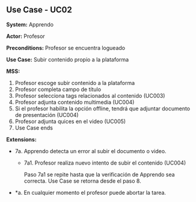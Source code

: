 
##  Use Case - UC02

**System:** Apprendo

**Actor:** Profesor

**Preconditions:** Profesor se encuentra logueado

**Use Case:** Subir contenido propio a la plataforma

**MSS:**

1. Profesor escoge subir contenido a la plataforma
2. Profesor completa campo de título
3. Profesor selecciona tags relacionados al contenido (UC003)
4. Profesor adjunta contenido multimedia (UC004)
5. Si el profesor habilita la opción offline, tendrá que adjuntar documento de presentación (UC004)
6. Profesor adjunta quices en el video (UC005)
7. Use Case ends

**Extensions:**

- 7a. Apprendo detecta un error al subir el documento o video.
  - 7a1. Profesor realiza nuevo intento de subir el contenido (UC004)
    
    Paso 7a1 se repite hasta que la verificación de Apprendo sea correcta. Use Case se retorna desde el paso 8.
- *a. En cualquier momento el profesor puede abortar la tarea.